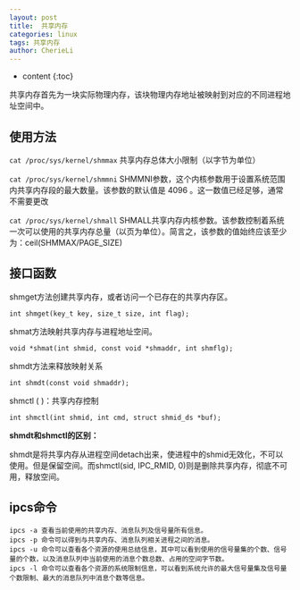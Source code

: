 ```yaml
---
layout: post
title:  共享内存
categories: linux
tags: 共享内存
author: CherieLi
---
```


* content
{:toc}  

共享内存首先为一块实际物理内存，该块物理内存地址被映射到对应的不同进程地址空间中。



## 使用方法

`cat /proc/sys/kernel/shmmax` 共享内存总体大小限制（以字节为单位）

`cat /proc/sys/kernel/shmmni` SHMMNI参数，这个内核参数用于设置系统范围内共享内存段的最大数量。该参数的默认值是 4096 。这一数值已经足够，通常不需要更改

`cat /proc/sys/kernel/shmall` SHMALL共享内存内核参数。该参数控制着系统一次可以使用的共享内存总量（以页为单位）。简言之，该参数的值始终应该至少为：ceil(SHMMAX/PAGE_SIZE)

## 接口函数

shmget方法创建共享内存，或者访问一个已存在的共享内存区。

```
int shmget(key_t key, size_t size, int flag);
```

shmat方法映射共享内存与进程地址空间。

```
void *shmat(int shmid, const void *shmaddr, int shmflg);
```

shmdt方法来释放映射关系

```
int shmdt(const void shmaddr);
```

shmctl ( )：共享内存控制

```
int shmctl(int shmid, int cmd, struct shmid_ds *buf);
```

**shmdt和shmctl的区别：**

shmdt是将共享内存从进程空间detach出来，使进程中的shmid无效化，不可以使用。但是保留空间。而shmctl(sid, IPC_RMID, 0)则是删除共享内存，彻底不可用，释放空间。


## ipcs命令
```
ipcs -a 查看当前使用的共享内存、消息队列及信号量所有信息。
ipcs -p 命令可以得到与共享内存、消息队列相关进程之间的消息。
ipcs -u 命令可以查看各个资源的使用总结信息，其中可以看到使用的信号量集的个数、信号量的个数，以及消息队列中当前使用的消息个数总数、占用的空间字节数。
ipcs -l 命令可以查看各个资源的系统限制信息，可以看到系统允许的最大信号量集及信号量个数限制、最大的消息队列中消息个数等信息。
```
